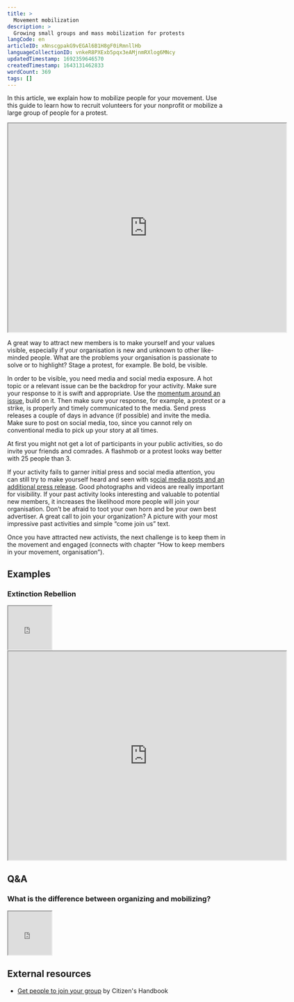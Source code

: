 ```yaml
---
title: >
  Movement mobilization
description: >
  Growing small groups and mass mobilization for protests
langCode: en
articleID: xNnscgpakG9vEGAl6B1H8gF0iRmnllHb
languageCollectionID: vnkeR8PXExb5pqx3eAMjnmRXlog6MNcy
updatedTimestamp: 1692359646570
createdTimestamp: 1643131462833
wordCount: 369
tags: []
---
```


In this article, we explain how to mobilize people for your movement. Use this guide to learn how to recruit volunteers for your nonprofit or mobilize a large group of people for a protest.

<div data-youtube-video=""><iframe width="640" height="480" allowfullscreen="true" src="https://www.youtube-nocookie.com/embed/oL1fP-8fM8E" start="0"></iframe></div>

A great way to attract new members is to make yourself and your values visible, especially if your organisation is new and unknown to other like-minded people. What are the problems your organisation is passionate to solve or to highlight? Stage a protest, for example. Be bold, be visible.

In order to be visible, you need media and social media exposure. A hot topic or a relevant issue can be the backdrop for your activity. Make sure your response to it is swift and appropriate. Use the [momentum around an issue](https://www.instagram.com/p/CSUDx_Wq29_/), build on it. Then make sure your response, for example, a protest or a strike, is properly and timely communicated to the media. Send press releases a couple of days in advance (if possible) and invite the media. Make sure to post on social media, too, since you cannot rely on conventional media to pick up your story at all times.

At first you might not get a lot of participants in your public activities, so do invite your friends and comrades. A flashmob or a protest looks way better with 25 people than 3.

If your activity fails to garner initial press and social media attention, you can still try to make yourself heard and seen with s[ocial media posts and an additional press release](https://www.huffpost.com/entry/the-art-of-protesting-how-to-organize-a-protest-that_b_588b2de1e4b0020b224b43a0). Good photographs and videos are really important for visibility. If your past activity looks interesting and valuable to potential new members, it increases the likelihood more people will join your organisation. Don’t be afraid to toot your own horn and be your own best advertiser. A great call to join your organization? A picture with your most impressive past activities and simple “come join us” text.

Once you have attracted new activists, the next challenge is to keep them in the movement and engaged (connects with chapter “How to keep members in your movement, organisation”).

## Examples

### Extinction Rebellion

<div data-youtube-video=""><iframe width="100" height="100" allowfullscreen="true" src="https://www.youtube-nocookie.com/embed/aRLsRqKguW0" start="0"></iframe></div>

<div data-youtube-video=""><iframe width="640" height="480" allowfullscreen="true" src="https://www.youtube-nocookie.com/embed/AaNjt2bL5Tw" start="0"></iframe></div>

## Q&A

### What is the difference between organizing and mobilizing?

<div data-youtube-video=""><iframe width="100" height="100" allowfullscreen="true" src="https://www.youtube-nocookie.com/embed/Mdyw8-gzuls" start="0"></iframe></div>

## External resources

-   [Get people to join your group](https://citizenshandbook.org/1_06_getpeople.html?utm_source=activisthandbook.org) by Citizen's Handbook